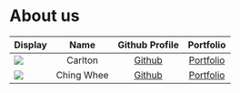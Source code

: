 # About us

Display |  Name   | Github Profile | Portfolio 
--------|:-------:|:--------------:|:---------:
![](https://via.placeholder.com/100.png?text=Photo) | Carlton | [Github](https://github.com/Carlton369) | [Portfolio](docs/team/johndoe.md)
![](https://via.placeholder.com/100.png?text=Photo) | Ching Whee | [Github](https://github.com/ChingWhee) | [Portfolio](docs/team/johndoe.md)
